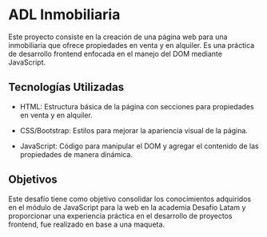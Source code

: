 
# ADL Inmobiliaria

Este proyecto consiste en la creación de una página web para una inmobiliaria que ofrece propiedades en venta y en alquiler. Es una práctica de desarrollo frontend enfocada en el manejo del DOM mediante JavaScript.

## Tecnologías Utilizadas

- HTML: Estructura básica de la página con secciones para propiedades en venta y en alquiler.

- CSS/Bootstrap: Estilos para mejorar la apariencia visual de la página.

- JavaScript: Código para manipular el DOM y agregar el contenido de las propiedades de manera dinámica.

## Objetivos

Este desafío tiene como objetivo consolidar los conocimientos adquiridos en el módulo de JavaScript para la web en la academia Desafío Latam y proporcionar una experiencia práctica en el desarrollo de proyectos frontend, fue realizado en base a una maqueta.

